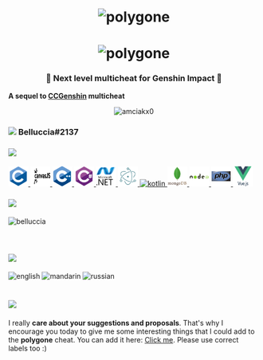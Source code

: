<h1 align="center"><img src="https://i.imgur.com/U18Dlo8.png" alt="polygone" /></h1>
<h1 align="center"><img src="https://i.imgur.com/FEvRTfp.png" alt="polygone" /></h1>
<h3 align="center">👋 Next level multicheat for Genshin Impact 👋</h3>
<b align="center">A sequel to <a href="https://github.com/amciakx0/CCGenshin">CCGenshin</a> multicheat</b>

<p align="center"> <img src="https://komarev.com/ghpvc/?username=amciakx0&label=Hype&color=68b6ff&style=flat" alt="amciakx0" /> </p>
<h3 align="left"><img src="https://i.imgur.com/CqupuEH.png">
<b>Belluccia#2137</b></h3>



<p align="left">
</p>

<h3 align="left"><img src="https://i.imgur.com/oA3lSYm.png"></h3>
<p align="left"> <a href="https://www.cprogramming.com/" target="_blank" rel="noreferrer"> <img src="https://raw.githubusercontent.com/devicons/devicon/master/icons/c/c-original.svg" alt="c" width="40" height="40"/> </a> <a href="https://canvasjs.com" target="_blank" rel="noreferrer"> <img src="https://raw.githubusercontent.com/Hardik0307/Hardik0307/master/assets/canvasjs-charts.svg" alt="canvasjs" width="40" height="40"/> </a> <a href="https://www.w3schools.com/cpp/" target="_blank" rel="noreferrer"> <img src="https://raw.githubusercontent.com/devicons/devicon/master/icons/cplusplus/cplusplus-original.svg" alt="cplusplus" width="40" height="40"/> </a> <a href="https://www.w3schools.com/cs/" target="_blank" rel="noreferrer"> <img src="https://raw.githubusercontent.com/devicons/devicon/master/icons/csharp/csharp-original.svg" alt="csharp" width="40" height="40"/> </a> <a href="https://dotnet.microsoft.com/" target="_blank" rel="noreferrer"> <img src="https://raw.githubusercontent.com/devicons/devicon/master/icons/dot-net/dot-net-original-wordmark.svg" alt="dotnet" width="40" height="40"/> </a> <a href="https://www.electronjs.org" target="_blank" rel="noreferrer"> <img src="https://raw.githubusercontent.com/devicons/devicon/master/icons/electron/electron-original.svg" alt="electron" width="40" height="40"/> </a> <a href="https://kotlinlang.org" target="_blank" rel="noreferrer"> <img src="https://www.vectorlogo.zone/logos/kotlinlang/kotlinlang-icon.svg" alt="kotlin" width="40" height="40"/> </a> <a href="https://www.mongodb.com/" target="_blank" rel="noreferrer"> <img src="https://raw.githubusercontent.com/devicons/devicon/master/icons/mongodb/mongodb-original-wordmark.svg" alt="mongodb" width="40" height="40"/> </a> <a href="https://nodejs.org" target="_blank" rel="noreferrer"> <img src="https://raw.githubusercontent.com/devicons/devicon/master/icons/nodejs/nodejs-original-wordmark.svg" alt="nodejs" width="40" height="40"/> </a> <a href="https://www.php.net" target="_blank" rel="noreferrer"> <img src="https://raw.githubusercontent.com/devicons/devicon/master/icons/php/php-original.svg" alt="php" width="40" height="40"/> </a> <a href="https://vuejs.org/" target="_blank" rel="noreferrer"> <img src="https://raw.githubusercontent.com/devicons/devicon/master/icons/vuejs/vuejs-original-wordmark.svg" alt="vuejs" width="40" height="40"/> </a> </p>

<h3 align="left"><img src="https://i.imgur.com/FmwEZ1d.png"></h3>
<p><a href="https://ko-fi.com/belluccia"> <img align="left" src="https://cdn.ko-fi.com/cdn/kofi3.png?v=3" height="50" width="210" alt="belluccia" /></a></p><br><br>
<br>
<h3 align="left"><img src="https://i.imgur.com/9JlNyQw.png"></h3>
<img src="https://i.imgur.com/fAdh9LN.png" alt="english">
<img src="https://i.imgur.com/naEfmpi.png" alt="mandarin">
<img src="https://i.imgur.com/4DV8sKM.png" alt="russian">
<br>
<br>
<h3 align="left"><img src="https://i.imgur.com/zQWTK7N.png"></h3>
I really <b>care about your suggestions and proposals</b>. That's why I encourage you today to give me some interesting things that I could add to the <b>polygone</b> cheat.
You can add it here: <a href="https://github.com/amciakx0/polygone/issues">Click me</a>. Please use correct labels too :)
